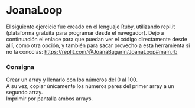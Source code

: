 # JoanaLoop
El siguiente ejercicio fue creado en el lenguaje Ruby, utilizando repl.it (plataforma gratuita para programar desde el navegador). Dejo a continuación el enlace para que puedan ver el código directamente desde allí, como otra opción, y también para sacar provecho a esta herramienta si no la conocías:
https://replit.com/@JoanaBugarin/JoanaLoop#main.rb

### Consigna
Crear un array y llenarlo con los números del 0 al 100.   
A su vez, copiar únicamente los números pares del primer array a un segundo array.   
Imprimir por pantalla ambos arrays.
